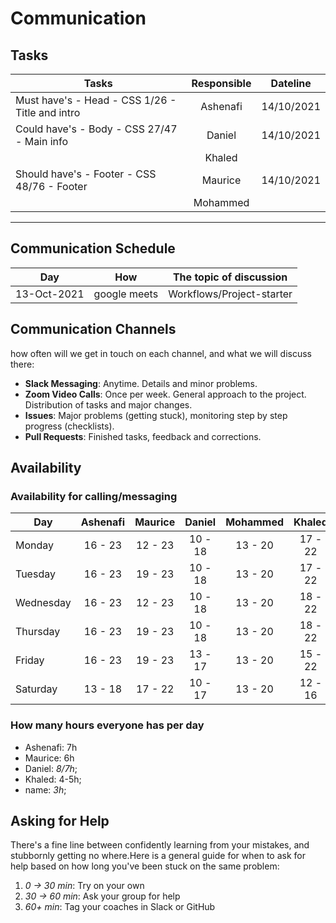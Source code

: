 # Communication

## Tasks

| Tasks                                           | Responsible |  Dateline  |
| ----------------------------------------------- | :---------: | :--------: |
| Must have's - Head - CSS 1/26 - Title and intro |  Ashenafi   | 14/10/2021 |
| Could have's - Body - CSS 27/47 - Main info     |   Daniel    | 14/10/2021 |
|                                                 |   Khaled    |            |
| Should have's - Footer - CSS 48/76 - Footer     |   Maurice   | 14/10/2021 |
|                                                 |  Mohammed   |            |

<!-- any general rules you'd like to set for your group? -->

---

## Communication Schedule

| Day         |     How      | The topic of discussion   |
| ----------- | :----------: | ------------------------- |
| 13-Oct-2021 | google meets | Workflows/Project-starter |

## Communication Channels

how often will we get in touch on each channel, and what we will discuss there:

- **Slack Messaging**: Anytime. Details and minor problems.
- **Zoom Video Calls**: Once per week. General approach to the project.
  Distribution of tasks and major changes.
- **Issues**: Major problems (getting stuck), monitoring step by step progress
  (checklists).
- **Pull Requests**: Finished tasks, feedback and corrections.

## Availability

### Availability for calling/messaging

| Day       | Ashenafi | Maurice | Daniel  | Mohammed | Khaled  |
| --------- | :------: | :-----: | :-----: | :------: | :-----: |
| Monday    | 16 - 23  | 12 - 23 | 10 - 18 | 13 - 20  | 17 - 22 |
| Tuesday   | 16 - 23  | 19 - 23 | 10 - 18 | 13 - 20  | 17 - 22 |
| Wednesday | 16 - 23  | 12 - 23 | 10 - 18 | 13 - 20  | 18 - 22 |
| Thursday  | 16 - 23  | 19 - 23 | 10 - 18 | 13 - 20  | 18 - 22 |
| Friday    | 16 - 23  | 19 - 23 | 13 - 17 | 13 - 20  | 15 - 22 |
| Saturday  | 13 - 18  | 17 - 22 | 10 - 17 | 13 - 20  | 12 - 16 |

### How many hours everyone has per day

- Ashenafi: 7h
- Maurice: 6h
- Daniel: _8/7h_;
- Khaled: 4-5h;
- name: _3h_;

## Asking for Help

There's a fine line between confidently learning from your mistakes, and
stubbornly getting no where.Here is a general guide for when to ask for help
based on how long you've been stuck on the same problem:

1. _0 -> 30 min_: Try on your own
2. _30 -> 60 min_: Ask your group for help
3. _60+ min_: Tag your coaches in Slack or GitHub
